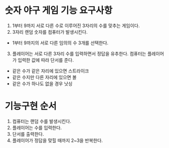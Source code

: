 # 숫자 야구 게임 기능 요구사항
1. 1부터 9까지 서로 다른 수로 이루어진 3자리의 수를 맞추는 게임이다.
2. 3자리 랜덤 숫자를 컴퓨터가 발생시킨다. 
- 1부터 9까지의 서로 다른 임의의 수 3개를 선택한다.
3. 플레이어는 서로 다른 3자리 수를 입력하면서 정답을 유추한다. 컴퓨터는 플레이어가 입력한 값에 따라 단서를 준다.
- 같은 수가 같은 자리에 있으면 스트라이크
- 같은 수지만 다른 자리에 있으면 볼
- 같은 수가 하나도 없을 경우 낫싱


# 기능구현 순서
1. 컴퓨터는 랜덤 수를 발생시킨다.
2. 플레이어는 수를 입력한다.
3. 단서를 출력한다.
4. 플레이어가 정답을 맞힐 때까지 2~3을 반복한다.